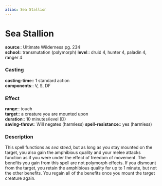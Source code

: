 ```yaml
---
alias: Sea Stallion
---
```


# Sea Stallion 

**source**:: Ultimate Wilderness pg. 234  
**school**:: transmutation (polymorph)
**level**:: druid 4, hunter 4, paladin 4, ranger 4

### Casting 

**casting-time**:: 1 standard action  
**components**:: V, S, DF

### Effect 

**range**:: touch  
**target**:: a creature you are mounted upon  
**duration**:: 10 minutes/level (D)  
**saving-throw**:: Will negates (harmless)
**spell-resistance**:: yes (harmless)

### Description 

This spell functions as *sea steed*, but as long as you stay mounted on the target, you also gain the amphibious quality and your melee attacks function as if you were under the effect of freedom of movement. The benefits you gain from this spell are not polymorph effects. If you dismount from the target, you retain the amphibious quality for up to 1 minute, but not the other benefits. You regain all of the benefits once you mount the target creature again.
